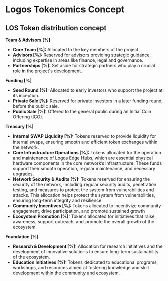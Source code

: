 # Logos Tokenomics Concept

## LOS Token distribution concept

**Team & Advisors [%]**
- **Core Team [%]:** Allocated to the key members of the project
- **Advisors [%]:** Reserved for advisors providing strategic guidance, including expertise in areas like finance, legal and governance.
- **Partnerships [%]:** Set aside for strategic partners who play a crucial role in the project's development. 

**Funding [%]**
- **Seed Round [%]:** Allocated to early investors who support the project at its inception.
- **Private Sale [%]:** Reserved for private investors in a later funding round, before the public sale.
- **Public Sale [%]:** Offered to the general public during an Initial Coin Offering (ICO).

**Treasury [%]**
- **Internal SWAP Liquidity [%]:** Tokens reserved to provide liquidity for internal swaps, ensuring smooth and efficient token exchanges within the network.
- **Core Infrastructure Operations [%]:** Tokens allocated for the operation and maintenance of Logos Edge Hubs, which are essential physical hardware components in the core network’s infrastructure. These funds support their smooth operation, regular maintenance, and necessary upgrades.
- **Network Security & Audits [%]:** Tokens reserved for ensuring the security of the network, including regular security audits, penetration testing, and measures to protect the system from vulnerabilities and attacks. This allocation helps protect the system from vulnerabilities, ensuring long-term integrity and resilience.
- **Community Incentives [%]:** Tokens allocated to incentivize community engagement, drive participation, and promote sustained growth 
- **Ecosystem Promotion [%]:** Tokens allocated for initiatives that raise awareness, support outreach, and promote the overall growth of the ecosystem.

**Foundation [%]**
- **Research & Development [%]:** Allocation for research initiatives and the development of innovative solutions to ensure long-term sustainability of the ecosystem.
- **Education Initiatives [%]:** Tokens dedicated to educational programs, workshops, and resources aimed at fostering knowledge and skill development within the community and ecosystem.

